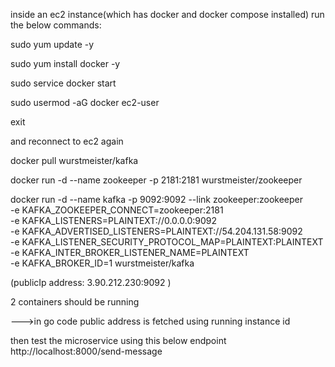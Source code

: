 inside an ec2 instance(which has docker and docker compose installed)
run the below commands:

sudo yum update -y

sudo yum install docker -y

sudo service docker start

sudo usermod -aG docker ec2-user

exit

and reconnect to ec2 again

docker pull wurstmeister/kafka

docker run -d --name zookeeper -p 2181:2181 wurstmeister/zookeeper

docker run -d --name kafka -p 9092:9092 --link zookeeper:zookeeper \
-e KAFKA_ZOOKEEPER_CONNECT=zookeeper:2181 \
-e KAFKA_LISTENERS=PLAINTEXT://0.0.0.0:9092 \
-e KAFKA_ADVERTISED_LISTENERS=PLAINTEXT://54.204.131.58:9092 \
-e KAFKA_LISTENER_SECURITY_PROTOCOL_MAP=PLAINTEXT:PLAINTEXT \
-e KAFKA_INTER_BROKER_LISTENER_NAME=PLAINTEXT \
-e KAFKA_BROKER_ID=1 wurstmeister/kafka

(publicIp address: 3.90.212.230:9092 )

2 containers should be running

--->in go code public address is fetched using running instance id

then test the microservice using this below endpoint
http://localhost:8000/send-message
